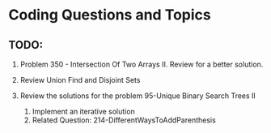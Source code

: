 # Coding Questions and Topics

## TODO:

1. Problem 350 - Intersection Of Two Arrays II. Review for a better solution.

2. Review Union Find and Disjoint Sets

3. Review the solutions for the problem 95-Unique Binary Search Trees II
    1. Implement an iterative solution
    2. Related Question: 214-DifferentWaysToAddParenthesis
